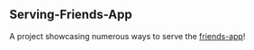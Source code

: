 ## Serving-Friends-App
A project showcasing numerous ways to serve the [friends-app](https://github.com/Tbzz83/friends-app)!
